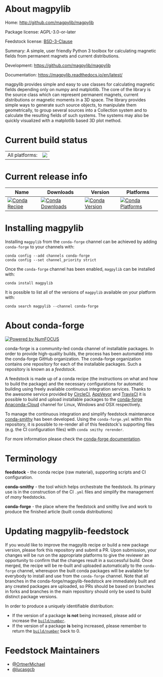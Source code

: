 About magpylib
==============

Home: http://github.com/magpylib/magpylib

Package license: AGPL-3.0-or-later

Feedstock license: [BSD-3-Clause](https://github.com/conda-forge/magpylib-feedstock/blob/master/LICENSE.txt)

Summary: A simple, user friendly Python 3 toolbox for calculating magnetic fields from permanent magnets and current distributions.

Development: https://github.com/magpylib/magpylib

Documentation: https://magpylib.readthedocs.io/en/latest/

magpylib provides simple and easy to use classes for calculating magnetic
fields depending only on numpy and matplotlib. The core of the library is
the source class which can represent permanent magnets, current
distributions or magnetic moments in a 3D space. The library provides simple
ways to generate such source objects, to manipulate them geometrically, to
group several sources into a Collection system and to calculate the
resulting fields of such systems. The systems may also be quickly visualized
with a matplotlib based 3D plot method.


Current build status
====================


<table><tr><td>All platforms:</td>
    <td>
      <a href="https://dev.azure.com/conda-forge/feedstock-builds/_build/latest?definitionId=6833&branchName=master">
        <img src="https://dev.azure.com/conda-forge/feedstock-builds/_apis/build/status/magpylib-feedstock?branchName=master">
      </a>
    </td>
  </tr>
</table>

Current release info
====================

| Name | Downloads | Version | Platforms |
| --- | --- | --- | --- |
| [![Conda Recipe](https://img.shields.io/badge/recipe-magpylib-green.svg)](https://anaconda.org/conda-forge/magpylib) | [![Conda Downloads](https://img.shields.io/conda/dn/conda-forge/magpylib.svg)](https://anaconda.org/conda-forge/magpylib) | [![Conda Version](https://img.shields.io/conda/vn/conda-forge/magpylib.svg)](https://anaconda.org/conda-forge/magpylib) | [![Conda Platforms](https://img.shields.io/conda/pn/conda-forge/magpylib.svg)](https://anaconda.org/conda-forge/magpylib) |

Installing magpylib
===================

Installing `magpylib` from the `conda-forge` channel can be achieved by adding `conda-forge` to your channels with:

```
conda config --add channels conda-forge
conda config --set channel_priority strict
```

Once the `conda-forge` channel has been enabled, `magpylib` can be installed with:

```
conda install magpylib
```

It is possible to list all of the versions of `magpylib` available on your platform with:

```
conda search magpylib --channel conda-forge
```


About conda-forge
=================

[![Powered by
NumFOCUS](https://img.shields.io/badge/powered%20by-NumFOCUS-orange.svg?style=flat&colorA=E1523D&colorB=007D8A)](https://numfocus.org)

conda-forge is a community-led conda channel of installable packages.
In order to provide high-quality builds, the process has been automated into the
conda-forge GitHub organization. The conda-forge organization contains one repository
for each of the installable packages. Such a repository is known as a *feedstock*.

A feedstock is made up of a conda recipe (the instructions on what and how to build
the package) and the necessary configurations for automatic building using freely
available continuous integration services. Thanks to the awesome service provided by
[CircleCI](https://circleci.com/), [AppVeyor](https://www.appveyor.com/)
and [TravisCI](https://travis-ci.com/) it is possible to build and upload installable
packages to the [conda-forge](https://anaconda.org/conda-forge)
[Anaconda-Cloud](https://anaconda.org/) channel for Linux, Windows and OSX respectively.

To manage the continuous integration and simplify feedstock maintenance
[conda-smithy](https://github.com/conda-forge/conda-smithy) has been developed.
Using the ``conda-forge.yml`` within this repository, it is possible to re-render all of
this feedstock's supporting files (e.g. the CI configuration files) with ``conda smithy rerender``.

For more information please check the [conda-forge documentation](https://conda-forge.org/docs/).

Terminology
===========

**feedstock** - the conda recipe (raw material), supporting scripts and CI configuration.

**conda-smithy** - the tool which helps orchestrate the feedstock.
                   Its primary use is in the construction of the CI ``.yml`` files
                   and simplify the management of *many* feedstocks.

**conda-forge** - the place where the feedstock and smithy live and work to
                  produce the finished article (built conda distributions)


Updating magpylib-feedstock
===========================

If you would like to improve the magpylib recipe or build a new
package version, please fork this repository and submit a PR. Upon submission,
your changes will be run on the appropriate platforms to give the reviewer an
opportunity to confirm that the changes result in a successful build. Once
merged, the recipe will be re-built and uploaded automatically to the
`conda-forge` channel, whereupon the built conda packages will be available for
everybody to install and use from the `conda-forge` channel.
Note that all branches in the conda-forge/magpylib-feedstock are
immediately built and any created packages are uploaded, so PRs should be based
on branches in forks and branches in the main repository should only be used to
build distinct package versions.

In order to produce a uniquely identifiable distribution:
 * If the version of a package **is not** being increased, please add or increase
   the [``build/number``](https://docs.conda.io/projects/conda-build/en/latest/resources/define-metadata.html#build-number-and-string).
 * If the version of a package **is** being increased, please remember to return
   the [``build/number``](https://docs.conda.io/projects/conda-build/en/latest/resources/define-metadata.html#build-number-and-string)
   back to 0.

Feedstock Maintainers
=====================

* [@OrtnerMichael](https://github.com/OrtnerMichael/)
* [@lucasgcb](https://github.com/lucasgcb/)

